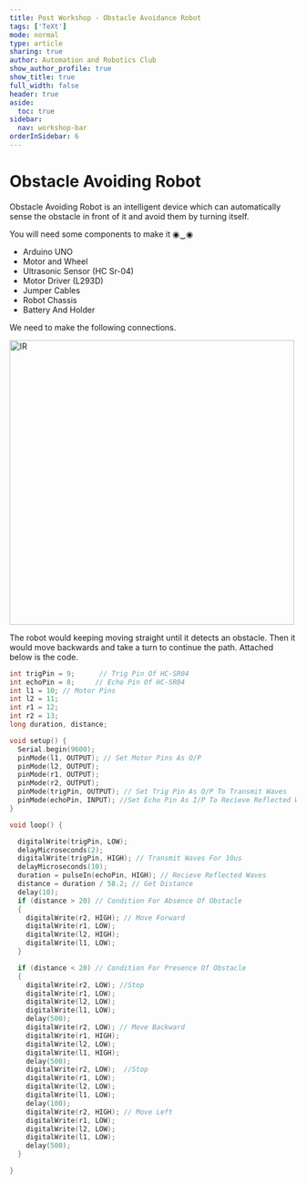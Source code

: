 ```yaml
---
title: Post Workshop - Obstacle Avoidance Robot
tags: ['TeXt']
mode: normal
type: article
sharing: true
author: Automation and Robotics Club
show_author_profile: true
show_title: true
full_width: false
header: true
aside:
  toc: true
sidebar:
  nav: workshop-bar
orderInSidebar: 6
---
```


<TOCInline toc={props.toc} toHeading={3} asDisclosure />

# Obstacle Avoiding Robot

Obstacle Avoiding Robot is an intelligent device which can automatically sense the obstacle in front of it and avoid them by turning itself.

You will need some components to make it ◉‿◉

- Arduino UNO
- Motor and Wheel
- Ultrasonic Sensor (HC Sr-04)
- Motor Driver (L293D)
- Jumper Cables
- Robot Chassis
- Battery And Holder

We need to make the following connections.

<Image src="/static/images/resources/Day3_Solutions/Obstacle_avoidance.jpeg" alt="IR" width='500' height='500' />

The robot would keeping moving straight until it detects an obstacle. Then it would move backwards and take a turn to continue the path.
Attached below is the code.

```c++
int trigPin = 9;      // Trig Pin Of HC-SR04
int echoPin = 8;     // Echo Pin Of HC-SR04
int l1 = 10; // Motor Pins
int l2 = 11;
int r1 = 12;
int r2 = 13;
long duration, distance;

void setup() {
  Serial.begin(9600);
  pinMode(l1, OUTPUT); // Set Motor Pins As O/P
  pinMode(l2, OUTPUT);
  pinMode(r1, OUTPUT);
  pinMode(r2, OUTPUT);
  pinMode(trigPin, OUTPUT); // Set Trig Pin As O/P To Transmit Waves
  pinMode(echoPin, INPUT); //Set Echo Pin As I/P To Recieve Reflected Waves
}

void loop() {

  digitalWrite(trigPin, LOW);
  delayMicroseconds(2);
  digitalWrite(trigPin, HIGH); // Transmit Waves For 10us
  delayMicroseconds(10);
  duration = pulseIn(echoPin, HIGH); // Recieve Reflected Waves
  distance = duration / 58.2; // Get Distance
  delay(10);
  if (distance > 20) // Condition For Absence Of Obstacle
  {
    digitalWrite(r2, HIGH); // Move Forward
    digitalWrite(r1, LOW);
    digitalWrite(l2, HIGH);
    digitalWrite(l1, LOW);
  }

  if (distance < 20) // Condition For Presence Of Obstacle
  {
    digitalWrite(r2, LOW); //Stop
    digitalWrite(r1, LOW);
    digitalWrite(l2, LOW);
    digitalWrite(l1, LOW);
    delay(500);
    digitalWrite(r2, LOW); // Move Backward
    digitalWrite(r1, HIGH);
    digitalWrite(l2, LOW);
    digitalWrite(l1, HIGH);
    delay(500);
    digitalWrite(r2, LOW);  //Stop
    digitalWrite(r1, LOW);
    digitalWrite(l2, LOW);
    digitalWrite(l1, LOW);
    delay(100);
    digitalWrite(r2, HIGH); // Move Left
    digitalWrite(r1, LOW);
    digitalWrite(l2, LOW);
    digitalWrite(l1, LOW);
    delay(500);
  }

}
```
